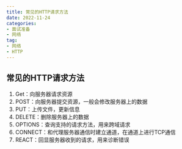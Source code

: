 ```yaml
---
title: 常见的HTTP请求方法
date: 2022-11-24
categories: 
- 面试准备
- 网络
tag:
- 网络
- HTTP
---
```


## 常见的HTTP请求方法

1. Get：向服务器请求资源
2. POST：向服务器提交资源，一般会修改服务器上的数据
3. PUT：上传文件，更新信息
4. DELETE：删除服务器上的数据
5. OPTIONS：查询支持的请求方法，用来跨域请求
6. CONNECT：和代理服务器通信时建立通道，在通道上进行TCP通信
7. REACT：回显服务器收到的请求，用来诊断错误